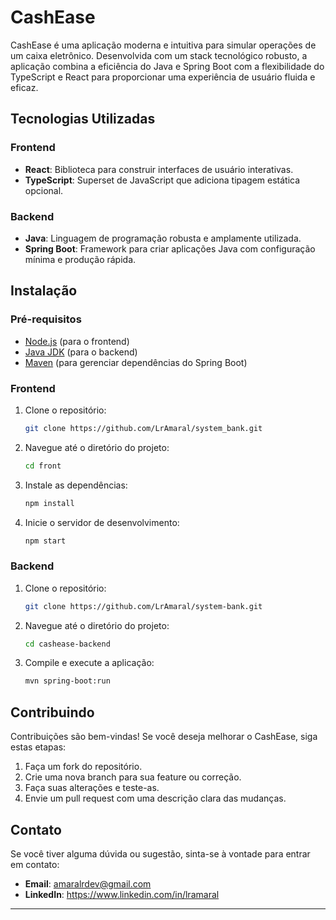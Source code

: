 # CashEase

CashEase é uma aplicação moderna e intuitiva para simular operações de um caixa eletrônico. Desenvolvida com um stack tecnológico robusto, a aplicação combina a eficiência do Java e Spring Boot com a flexibilidade do TypeScript e React para proporcionar uma experiência de usuário fluida e eficaz.

## Tecnologias Utilizadas

### Frontend

- **React**: Biblioteca para construir interfaces de usuário interativas.
- **TypeScript**: Superset de JavaScript que adiciona tipagem estática opcional.

### Backend

- **Java**: Linguagem de programação robusta e amplamente utilizada.
- **Spring Boot**: Framework para criar aplicações Java com configuração mínima e produção rápida.

## Instalação

### Pré-requisitos

- [Node.js](https://nodejs.org/) (para o frontend)
- [Java JDK](https://www.oracle.com/java/technologies/javase-downloads.html) (para o backend)
- [Maven](https://maven.apache.org/) (para gerenciar dependências do Spring Boot)

### Frontend

1. Clone o repositório:

    ```bash
    git clone https://github.com/LrAmaral/system_bank.git
    ```

2. Navegue até o diretório do projeto:

    ```bash
    cd front
    ```

3. Instale as dependências:

    ```bash
    npm install
    ```

4. Inicie o servidor de desenvolvimento:

    ```bash
    npm start
    ```

### Backend

1. Clone o repositório:

    ```bash
    git clone https://github.com/LrAmaral/system-bank.git
    ```

2. Navegue até o diretório do projeto:

    ```bash
    cd cashease-backend
    ```

3. Compile e execute a aplicação:

    ```bash
    mvn spring-boot:run
    ```

## Contribuindo

Contribuições são bem-vindas! Se você deseja melhorar o CashEase, siga estas etapas:

1. Faça um fork do repositório.
2. Crie uma nova branch para sua feature ou correção.
3. Faça suas alterações e teste-as.
4. Envie um pull request com uma descrição clara das mudanças.

## Contato

Se você tiver alguma dúvida ou sugestão, sinta-se à vontade para entrar em contato:

- **Email**: amaralrdev@gmail.com
- **LinkedIn**: https://www.linkedin.com/in/lramaral

---
